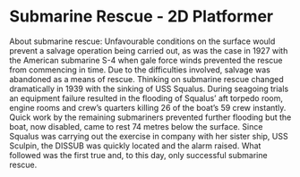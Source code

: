 # Submarine Rescue - 2D Platformer

About submarine rescue: Unfavourable conditions on the surface would prevent a salvage operation being carried out, as was the case in 1927 with the American submarine S-4 when gale force winds prevented the rescue from commencing in time. Due to the difficulties involved, salvage was abandoned as a means of rescue.
Thinking on submarine rescue changed dramatically in 1939 with the sinking of USS Squalus. During seagoing trials an equipment failure resulted in the flooding of Squalus’ aft torpedo room, engine rooms and crew’s quarters killing 26 of the boat’s 59 crew instantly. Quick work by the remaining submariners prevented further flooding but the boat, now disabled, came to rest 74 metres below the surface. Since 
Squalus was carrying out the exercise in company with her sister ship, USS Sculpin, the DISSUB was quickly located and the alarm raised. What followed was the first true and, to this day, only successful submarine rescue.
